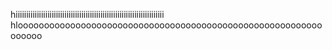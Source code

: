 hiiiiiiiiiiiiiiiiiiiiiiiiiiiiiiiiiiiiiiiiiiiiiiiiiiiiiiiiiiiiiiiiiiiiii
hloooooooooooooooooooooooooooooooooooooooooooooooooooooooooooooooo
